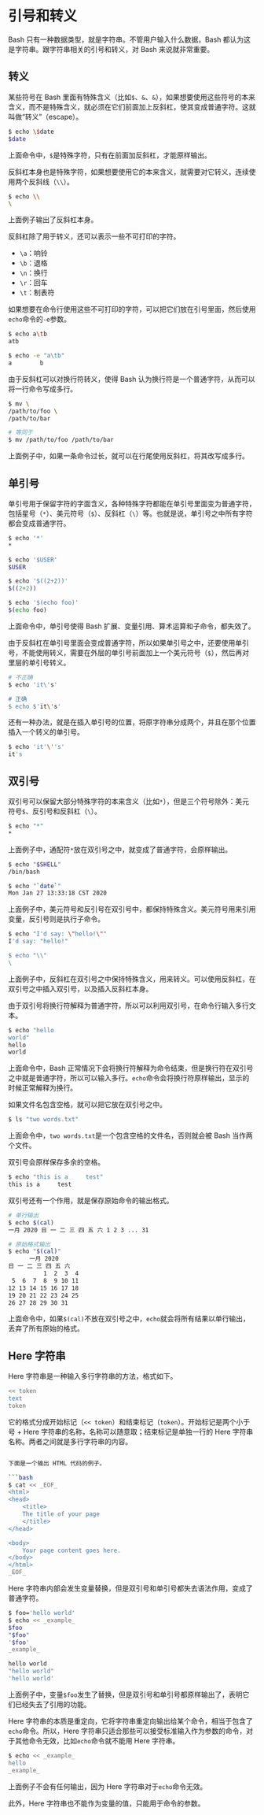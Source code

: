 # 引号和转义

Bash 只有一种数据类型，就是字符串。不管用户输入什么数据，Bash 都认为这是字符串。跟字符串相关的引号和转义，对 Bash 来说就非常重要。

## 转义

某些符号在 Bash 里面有特殊含义（比如`$`、`&`、`&`），如果想要使用这些符号的本来含义，而不是特殊含义，就必须在它们前面加上反斜杠，使其变成普通字符。这就叫做“转义”（escape）。

```bash
$ echo \$date
$date
```

上面命令中，`$`是特殊字符，只有在前面加反斜杠，才能原样输出。

反斜杠本身也是特殊字符，如果想要使用它的本来含义，就需要对它转义，连续使用两个反斜线（`\\`）。

```bash
$ echo \\
\
```

上面例子输出了反斜杠本身。

反斜杠除了用于转义，还可以表示一些不可打印的字符。

- `\a`：响铃
- `\b`：退格
- `\n`：换行
- `\r`：回车
- `\t`：制表符

如果想要在命令行使用这些不可打印的字符，可以把它们放在引号里面，然后使用`echo`命令的`-e`参数。

```bash
$ echo a\tb
atb

$ echo -e "a\tb"
a        b
```

由于反斜杠可以对换行符转义，使得 Bash 认为换行符是一个普通字符，从而可以将一行命令写成多行。

```bash
$ mv \
/path/to/foo \
/path/to/bar

# 等同于
$ mv /path/to/foo /path/to/bar
```

上面例子中，如果一条命令过长，就可以在行尾使用反斜杠，将其改写成多行。

## 单引号

单引号用于保留字符的字面含义，各种特殊字符都能在单引号里面变为普通字符，包括星号（`*`）、美元符号（`$`）、反斜杠（`\`）等。也就是说，单引号之中所有字符都会变成普通字符。

```bash
$ echo '*'
*

$ echo '$USER'
$USER

$ echo '$((2+2))'
$((2+2))

$ echo '$(echo foo)'
$(echo foo)
```

上面命令中，单引号使得 Bash 扩展、变量引用、算术运算和子命令，都失效了。

由于反斜杠在单引号里面会变成普通字符，所以如果单引号之中，还要使用单引号，不能使用转义，需要在外层的单引号前面加上一个美元符号（`$`），然后再对里层的单引号转义。

```bash
# 不正确
$ echo 'it\'s'

# 正确
$ echo $'it\'s'
```

还有一种办法，就是在插入单引号的位置，将原字符串分成两个，并且在那个位置插入一个转义的单引号。

```bash
$ echo 'it'\''s'
it's
```

## 双引号

双引号可以保留大部分特殊字符的本来含义（比如`*`），但是三个符号除外：美元符号`$`、反引号和反斜杠（`\`）。

```bash
$ echo "*"
*
```

上面例子中，通配符`*`放在双引号之中，就变成了普通字符，会原样输出。

```bash
$ echo "$SHELL"
/bin/bash

$ echo "`date`"
Mon Jan 27 13:33:18 CST 2020
```

上面例子中，美元符号和反引号在双引号中，都保持特殊含义。美元符号用来引用变量，反引号则是执行子命令。

```bash
$ echo "I'd say: \"hello!\""
I'd say: "hello!"

$ echo "\\"
\
```

上面例子中，反斜杠在双引号之中保持特殊含义，用来转义。可以使用反斜杠，在双引号之中插入双引号，以及插入反斜杠本身。

由于双引号将换行符解释为普通字符，所以可以利用双引号，在命令行输入多行文本。

```bash
$ echo "hello
world"
hello
world
```

上面命令中，Bash 正常情况下会将换行符解释为命令结束，但是换行符在双引号之中就是普通字符，所以可以输入多行。`echo`命令会将换行符原样输出，显示的时候正常解释为换行。

如果文件名包含空格，就可以把它放在双引号之中。

```bash
$ ls "two words.txt"
```

上面命令中，`two words.txt`是一个包含空格的文件名，否则就会被 Bash 当作两个文件。

双引号会原样保存多余的空格。

```bash
$ echo "this is a     test"
this is a     test
```

双引号还有一个作用，就是保存原始命令的输出格式。

```bash
# 单行输出
$ echo $(cal)
一月 2020 日 一 二 三 四 五 六 1 2 3 ... 31

# 原始格式输出
$ echo "$(cal)"
      一月 2020
日 一 二 三 四 五 六
          1  2  3  4
 5  6  7  8  9 10 11
12 13 14 15 16 17 18
19 20 21 22 23 24 25
26 27 28 29 30 31
```

上面命令中，如果`$(cal)`不放在双引号之中，`echo`就会将所有结果以单行输出，丢弃了所有原始的格式。

## Here 字符串

Here 字符串是一种输入多行字符串的方法，格式如下。

```bash
<< token
text
token
```

它的格式分成开始标记（`<< token`）和结束标记（`token`）。开始标记是两个小于号 + Here 字符串的名称，名称可以随意取；结束标记是单独一行的 Here 字符串名称。两者之间就是多行字符串的内容。

```bash

下面是一个输出 HTML 代码的例子。

```bash
$ cat << _EOF_
<html>
<head>
    <title>
    The title of your page
    </title>
</head>

<body>
    Your page content goes here.
</body>
</html>
_EOF_
```

Here 字符串内部会发生变量替换，但是双引号和单引号都失去语法作用，变成了普通字符。

```bash
$ foo='hello world'
$ echo << _example_
$foo
"$foo"
'$foo'
_example_

hello world
"hello world"
'hello world'
```

上面例子中，变量`$foo`发生了替换，但是双引号和单引号都原样输出了，表明它们已经失去了引用的功能。

Here 字符串的本质是重定向，它将字符串重定向输出给某个命令，相当于包含了`echo`命令。所以，Here 字符串只适合那些可以接受标准输入作为参数的命令，对于其他命令无效，比如`echo`命令就不能用 Here 字符串。

```bash
$ echo << _example_
hello
_example_
```

上面例子不会有任何输出，因为 Here 字符串对于`echo`命令无效。

此外，Here 字符串也不能作为变量的值，只能用于命令的参数。
